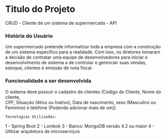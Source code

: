 # Titulo do Projeto 

CRUD -  Cliente de um sistema de supermercado - API



### História do Usuário

 Um supermercado pretende informatizar toda a empresa com a construção de um
 sistema especifico para a realidade. Com isso, os diretores tomaram a decisão de contratar
 uma equipe de desenvolvedores para iniciar o desenvolvimento de sistema a de controlar 
 e gerenciar suas vendas, estoque, clientes e emissão de nota fiscal. 


### Funcionalidade a ser desenvolvida

 O sistema deve possuir o cadastro de clientes (Código do Cliente, Nome do cliente,  
 CPF, Situação (Ativo ou Inativo), Data de nascimento, sexo (Masculino ou Feminino)
 e telefone (Podendo adcionar mais de um))




```
Tecnologias Utilizadas:
```

 1 - Spring Boot
 2 - Lombok
 3 - Banco: MongoDB versão 4.2 ou maior
 4 - Utilizar arquitetura de microserviços

